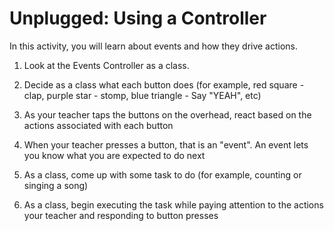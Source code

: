 # Unplugged: Using a Controller

In this activity, you will learn about events and how they drive actions.

1. Look at the Events Controller as a class.

2. Decide as a class what each button does (for example, red square - clap, purple star - stomp, blue triangle - Say "YEAH", etc)

3. As your teacher taps the buttons on the overhead, react based on the actions associated with each button

4. When your teacher presses a button, that is an "event". An event lets you know what you are expected to do next

5. As a class, come up with some task to do (for example, counting or singing a song)

6. As a class, begin executing the task while paying attention to the actions your teacher and responding to button presses
